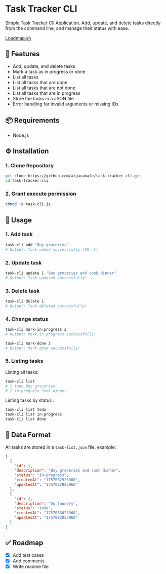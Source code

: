 # Task Tracker CLI

Simple Task Tracker Cli Application.
Add, update, and delete tasks directly from the command line, and manage their status with ease.

[Loadmap.sh](https://roadmap.sh/projects/task-tracker)

## 🚀 Features

- Add, update, and delete tasks
- Mark a task as in progress or done
- List all tasks
- List all tasks that are done
- List all tasks that are not done
- List all tasks that are in progress
- Store the tasks in a JSON file
- Error handling for invalid arguments or missing IDs

## 📦 Requirements

- Node.js

## ⚙️ Installation

### 1. Clone Repository

```bash
git clone https://github.com/alpacamale/task-tracker-cli.git
cd task-tracker-cli
```

### 2. Grant execute permission

```bash
chmod +x task-cli.js
```

## 📝 Usage

### 1. Add task

```bash
task-cli add "Buy groceries"
# Output: Task added successfully (ID: 1)
```

### 2. Update task

```bash
task-cli update 1 "Buy groceries and cook dinner"
# Output: Task updated successfully!
```

### 3. Delete task

```bash
task-cli delete 1
# Output: Task deleted successfully!
```

### 4. Change status

```bash
task-cli mark-in-progress 2
# Output: Mark in progress successfully!

task-cli mark-done 2
# Output: Mark done successfully!
```

### 5. Listing tasks

Listing all tasks:

```bash
task-cli list
# 1 todo Buy groceries
# 2 in-progress Cook dinner
```

Listing tasks by status :

```bash
task-cli list todo
task-cli list in-progress
task-cli list done
```

## 📂 Data Format

All tasks are stored in a `task-list.json` file.
example:

```json
[
  {
    "id": 1,
    "description": "Buy groceries and cook dinner",
    "status": "in-progress",
    "createdAt": "1757082923960",
    "updatedAt": "1757082983960"
  },
  {
    "id": 2,
    "description": "Do laundry",
    "status": "todo",
    "createdAt": "1757083023960",
    "updatedAt": "1757083023960"
  }
]
```

## ✅ Roadmap

- [x] Add test cases
- [x] Add comments
- [x] Write readme file
